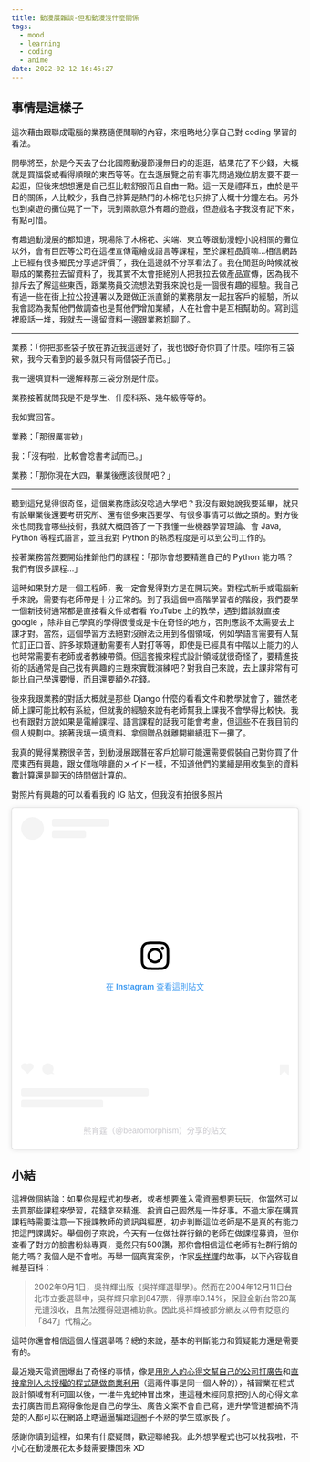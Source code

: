 ```yaml
---
title: 動漫展雜談-但和動漫沒什麼關係
tags:
  - mood
  - learning
  - coding
  - anime
date: 2022-02-12 16:46:27
---
```



## 事情是這樣子

這次藉由跟聯成電腦的業務隨便閒聊的內容，來粗略地分享自己對 coding 學習的看法。

開學將至，於是今天去了台北國際動漫節漫無目的的逛逛，結果花了不少錢，大概就是買福袋或看得順眼的東西等等。在去逛展覽之前有事先問過幾位朋友要不要一起逛，但後來想想還是自己逛比較舒服而且自由一點。這一天是禮拜五，由於是平日的關係，人比較少，我自己排算是熱門的木棉花也只排了大概十分鐘左右。另外也到桌遊的攤位晃了一下，玩到兩款意外有趣的遊戲，但遊戲名字我沒有記下來，有點可惜。

有趣過動漫展的都知道，現場除了木棉花、尖端、東立等跟動漫輕小說相關的攤位以外，會有巨匠等公司在這裡宣傳電繪或語言等課程，至於課程品質嘛...相信網路上已經有很多鄉民分享過評價了，我在這邊就不分享看法了。我在閒逛的時候就被聯成的業務拉去留資料了，我其實不太會拒絕別人把我拉去做產品宣傳，因為我不排斥去了解這些東西，跟業務員交流想法對我來說也是一個很有趣的經驗。我自己有過一些在街上拉公投連署以及跟做正派直銷的業務朋友一起拉客戶的經驗，所以我會認為我幫他們做調查也是幫他們增加業績，人在社會中是互相幫助的。寫到這裡廢話一堆，我就去一邊留資料一邊跟業務尬聊了。

----

業務：「你把那些袋子放在靠近我這邊好了，我也很好奇你買了什麼。哇你有三袋欸，我今天看到的最多就只有兩個袋子而已。」

我一邊填資料一邊解釋那三袋分別是什麼。

業務接著就問我是不是學生、什麼科系、幾年級等等的。

我如實回答。

業務：「那很厲害欸」

我：「沒有啦，比較會唸書考試而已。」

業務：「那你現在大四，畢業後應該很閒吧？」

----

聽到這兒覺得很奇怪，這個業務應該沒唸過大學吧？我沒有跟她說我要延畢，就只有說畢業後還要考研究所、還有很多東西要學、有很多事情可以做之類的。對方後來也問我會哪些技術，我就大概回答了一下我懂一些機器學習理論、會 Java, Python 等程式語言，並且我對 Python 的熟悉程度是可以到公司工作的。

接著業務當然要開始推銷他們的課程：「那你會想要精進自己的 Python 能力嗎？我們有很多課程...」

這時如果對方是一個工程師，我一定會覺得對方是在開玩笑。對程式新手或電腦新手來說，需要有老師帶是十分正常的。到了我這個中高階學習者的階段，我們要學一個新技術通常都是直接看文件或者看 YouTube 上的教學，遇到錯誤就直接 google ，除非自己學真的學得很慢或是卡在奇怪的地方，否則應該不太需要去上課才對。當然，這個學習方法絕對沒辦法泛用到各個領域，例如學語言需要有人幫忙訂正口音、許多球類運動需要有人對打等等，即使是已經具有中階以上能力的人也時常需要有老師或者教練帶領。但這套搬來程式設計領域就很奇怪了，要精進技術的話通常是自己找有興趣的主題來實戰演練吧？對我自己來說，去上課非常有可能比自己學還要慢，而且還要額外花錢。

後來我跟業務的對話大概就是那些 Django 什麼的看看文件和教學就會了，雖然老師上課可能比較有系統，但就我的經驗來說有老師幫我上課我不會學得比較快。我也有跟對方說如果是電繪課程、語言課程的話我可能會考慮，但這些不在我目前的個人規劃中。接著我填一填資料、拿個贈品就離開繼續逛下一攤了。

我真的覺得業務很辛苦，到動漫展跟潛在客戶尬聊可能還需要假裝自己對你買了什麼東西有興趣，跟女僕咖啡廳的メイド一樣，不知道他們的業績是用收集到的資料數計算還是聊天的時間做計算的。

對照片有興趣的可以看看我的 IG 貼文，但我沒有拍很多照片

<blockquote class="instagram-media" data-instgrm-captioned data-instgrm-permalink="https://www.instagram.com/p/CZ1JB2Ev6Kb/?utm_source=ig_embed&amp;utm_campaign=loading" data-instgrm-version="14" style=" background:#FFF; border:0; border-radius:3px; box-shadow:0 0 1px 0 rgba(0,0,0,0.5),0 1px 10px 0 rgba(0,0,0,0.15); margin: 1px; max-width:540px; min-width:326px; padding:0; width:99.375%; width:-webkit-calc(100% - 2px); width:calc(100% - 2px);"><div style="padding:16px;"> <a href="https://www.instagram.com/p/CZ1JB2Ev6Kb/?utm_source=ig_embed&amp;utm_campaign=loading" style=" background:#FFFFFF; line-height:0; padding:0 0; text-align:center; text-decoration:none; width:100%;" target="_blank"> <div style=" display: flex; flex-direction: row; align-items: center;"> <div style="background-color: #F4F4F4; border-radius: 50%; flex-grow: 0; height: 40px; margin-right: 14px; width: 40px;"></div> <div style="display: flex; flex-direction: column; flex-grow: 1; justify-content: center;"> <div style=" background-color: #F4F4F4; border-radius: 4px; flex-grow: 0; height: 14px; margin-bottom: 6px; width: 100px;"></div> <div style=" background-color: #F4F4F4; border-radius: 4px; flex-grow: 0; height: 14px; width: 60px;"></div></div></div><div style="padding: 19% 0;"></div> <div style="display:block; height:50px; margin:0 auto 12px; width:50px;"><svg width="50px" height="50px" viewBox="0 0 60 60" version="1.1" xmlns="https://www.w3.org/2000/svg" xmlns:xlink="https://www.w3.org/1999/xlink"><g stroke="none" stroke-width="1" fill="none" fill-rule="evenodd"><g transform="translate(-511.000000, -20.000000)" fill="#000000"><g><path d="M556.869,30.41 C554.814,30.41 553.148,32.076 553.148,34.131 C553.148,36.186 554.814,37.852 556.869,37.852 C558.924,37.852 560.59,36.186 560.59,34.131 C560.59,32.076 558.924,30.41 556.869,30.41 M541,60.657 C535.114,60.657 530.342,55.887 530.342,50 C530.342,44.114 535.114,39.342 541,39.342 C546.887,39.342 551.658,44.114 551.658,50 C551.658,55.887 546.887,60.657 541,60.657 M541,33.886 C532.1,33.886 524.886,41.1 524.886,50 C524.886,58.899 532.1,66.113 541,66.113 C549.9,66.113 557.115,58.899 557.115,50 C557.115,41.1 549.9,33.886 541,33.886 M565.378,62.101 C565.244,65.022 564.756,66.606 564.346,67.663 C563.803,69.06 563.154,70.057 562.106,71.106 C561.058,72.155 560.06,72.803 558.662,73.347 C557.607,73.757 556.021,74.244 553.102,74.378 C549.944,74.521 548.997,74.552 541,74.552 C533.003,74.552 532.056,74.521 528.898,74.378 C525.979,74.244 524.393,73.757 523.338,73.347 C521.94,72.803 520.942,72.155 519.894,71.106 C518.846,70.057 518.197,69.06 517.654,67.663 C517.244,66.606 516.755,65.022 516.623,62.101 C516.479,58.943 516.448,57.996 516.448,50 C516.448,42.003 516.479,41.056 516.623,37.899 C516.755,34.978 517.244,33.391 517.654,32.338 C518.197,30.938 518.846,29.942 519.894,28.894 C520.942,27.846 521.94,27.196 523.338,26.654 C524.393,26.244 525.979,25.756 528.898,25.623 C532.057,25.479 533.004,25.448 541,25.448 C548.997,25.448 549.943,25.479 553.102,25.623 C556.021,25.756 557.607,26.244 558.662,26.654 C560.06,27.196 561.058,27.846 562.106,28.894 C563.154,29.942 563.803,30.938 564.346,32.338 C564.756,33.391 565.244,34.978 565.378,37.899 C565.522,41.056 565.552,42.003 565.552,50 C565.552,57.996 565.522,58.943 565.378,62.101 M570.82,37.631 C570.674,34.438 570.167,32.258 569.425,30.349 C568.659,28.377 567.633,26.702 565.965,25.035 C564.297,23.368 562.623,22.342 560.652,21.575 C558.743,20.834 556.562,20.326 553.369,20.18 C550.169,20.033 549.148,20 541,20 C532.853,20 531.831,20.033 528.631,20.18 C525.438,20.326 523.257,20.834 521.349,21.575 C519.376,22.342 517.703,23.368 516.035,25.035 C514.368,26.702 513.342,28.377 512.574,30.349 C511.834,32.258 511.326,34.438 511.181,37.631 C511.035,40.831 511,41.851 511,50 C511,58.147 511.035,59.17 511.181,62.369 C511.326,65.562 511.834,67.743 512.574,69.651 C513.342,71.625 514.368,73.296 516.035,74.965 C517.703,76.634 519.376,77.658 521.349,78.425 C523.257,79.167 525.438,79.673 528.631,79.82 C531.831,79.965 532.853,80.001 541,80.001 C549.148,80.001 550.169,79.965 553.369,79.82 C556.562,79.673 558.743,79.167 560.652,78.425 C562.623,77.658 564.297,76.634 565.965,74.965 C567.633,73.296 568.659,71.625 569.425,69.651 C570.167,67.743 570.674,65.562 570.82,62.369 C570.966,59.17 571,58.147 571,50 C571,41.851 570.966,40.831 570.82,37.631"></path></g></g></g></svg></div><div style="padding-top: 8px;"> <div style=" color:#3897f0; font-family:Arial,sans-serif; font-size:14px; font-style:normal; font-weight:550; line-height:18px;">在 Instagram 查看這則貼文</div></div><div style="padding: 12.5% 0;"></div> <div style="display: flex; flex-direction: row; margin-bottom: 14px; align-items: center;"><div> <div style="background-color: #F4F4F4; border-radius: 50%; height: 12.5px; width: 12.5px; transform: translateX(0px) translateY(7px);"></div> <div style="background-color: #F4F4F4; height: 12.5px; transform: rotate(-45deg) translateX(3px) translateY(1px); width: 12.5px; flex-grow: 0; margin-right: 14px; margin-left: 2px;"></div> <div style="background-color: #F4F4F4; border-radius: 50%; height: 12.5px; width: 12.5px; transform: translateX(9px) translateY(-18px);"></div></div><div style="margin-left: 8px;"> <div style=" background-color: #F4F4F4; border-radius: 50%; flex-grow: 0; height: 20px; width: 20px;"></div> <div style=" width: 0; height: 0; border-top: 2px solid transparent; border-left: 6px solid #f4f4f4; border-bottom: 2px solid transparent; transform: translateX(16px) translateY(-4px) rotate(30deg)"></div></div><div style="margin-left: auto;"> <div style=" width: 0px; border-top: 8px solid #F4F4F4; border-right: 8px solid transparent; transform: translateY(16px);"></div> <div style=" background-color: #F4F4F4; flex-grow: 0; height: 12px; width: 16px; transform: translateY(-4px);"></div> <div style=" width: 0; height: 0; border-top: 8px solid #F4F4F4; border-left: 8px solid transparent; transform: translateY(-4px) translateX(8px);"></div></div></div> <div style="display: flex; flex-direction: column; flex-grow: 1; justify-content: center; margin-bottom: 24px;"> <div style=" background-color: #F4F4F4; border-radius: 4px; flex-grow: 0; height: 14px; margin-bottom: 6px; width: 224px;"></div> <div style=" background-color: #F4F4F4; border-radius: 4px; flex-grow: 0; height: 14px; width: 144px;"></div></div></a><p style=" color:#c9c8cd; font-family:Arial,sans-serif; font-size:14px; line-height:17px; margin-bottom:0; margin-top:8px; overflow:hidden; padding:8px 0 7px; text-align:center; text-overflow:ellipsis; white-space:nowrap;"><a href="https://www.instagram.com/p/CZ1JB2Ev6Kb/?utm_source=ig_embed&amp;utm_campaign=loading" style=" color:#c9c8cd; font-family:Arial,sans-serif; font-size:14px; font-style:normal; font-weight:normal; line-height:17px; text-decoration:none;" target="_blank">熊育霆（@bearomorphism）分享的貼文</a></p></div></blockquote> <script async src="//www.instagram.com/embed.js"></script>

## 小結

這裡做個結論：如果你是程式初學者，或者想要進入電資圈想要玩玩，你當然可以去買那些課程來學習，花錢拿來精進、投資自己固然是一件好事。不過大家在購買課程時需要注意一下授課教師的資訊與經歷，初步判斷這位老師是不是真的有能力把這門課講好。舉個例子來說，今天有一位做社群行銷的老師在做課程募資，但你查看了對方的臉書粉絲專頁，竟然只有500讚，那你會相信這位老師有社群行銷的能力嗎？我個人是不會啦。再舉一個真實案例，作家[吳祥輝](https://zh.wikipedia.org/wiki/%E5%90%B3%E7%A5%A5%E8%BC%9D)的故事，以下內容截自維基百科：

> 2002年9月1日，吳祥輝出版《吳祥輝選舉學》。然而在2004年12月11日台北市立委選舉中，吳祥輝只拿到847票，得票率0.14%，保證金新台幣20萬元遭沒收，且無法獲得競選補助款。因此吳祥輝被部分網友以帶有貶意的「847」代稱之。

這時你還會相信這個人懂選舉嗎？總的來說，基本的判斷能力和質疑能力還是需要有的。

最近幾天電資圈爆出了奇怪的事情，像是[用別人的心得文幫自己的公司打廣告](https://www.facebook.com/yu.ting.hsiung.bearomorphism/posts/110244458246135)和[直接拿別人未授權的程式碼做商業利用](https://www.facebook.com/kantai.zeng/posts/1233845227147846)（這兩件事是同一個人幹的），補習業在程式設計領域有利可圖以後，一堆牛鬼蛇神冒出來，連這種未經同意把別人的心得文拿去打廣告而且寫得像他是自己的學生、廣告文案不會自己寫，連升學管道都搞不清楚的人都可以在網路上瞎逼逼騙跟這圈子不熟的學生或家長了。

感謝你讀到這裡，如果有什麼疑問，歡迎聯絡我。此外想學程式也可以找我啦，不小心在動漫展花太多錢需要賺回來 XD
